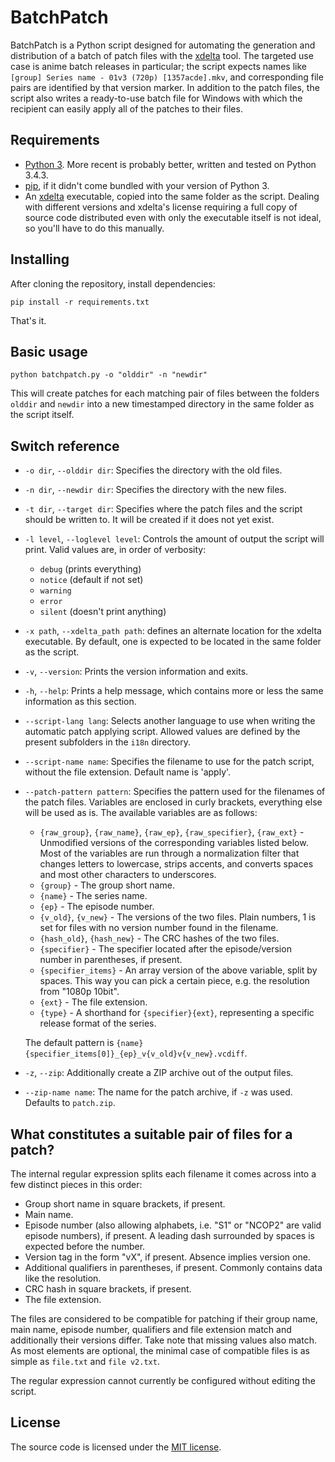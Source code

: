 BatchPatch
==========

BatchPatch is a Python script designed for automating the generation and distribution of a batch of patch files with
the [xdelta](https://github.com/jmacd/xdelta) tool. The targeted use case is anime batch releases in particular; the
script expects names like `[group] Series name - 01v3 (720p) [1357acde].mkv`, and corresponding file pairs are
identified by that version marker. In addition to the patch files, the script also writes a ready-to-use batch file
for Windows with which the recipient can easily apply all of the patches to their files.

## Requirements

*   [Python 3](https://www.python.org/downloads/). More recent is probably better, written and tested on Python 3.4.3.
*   [pip](https://pip.pypa.io/en/latest/installing.html), if it didn't come bundled with your version of Python 3.
*   An [xdelta](https://github.com/jmacd/xdelta) executable, copied into the same folder as the script.
    Dealing with different versions and xdelta's license requiring a full copy of source code distributed even with
    only the executable itself is not ideal, so you'll have to do this manually.

## Installing
After cloning the repository, install dependencies:

```pip install -r requirements.txt```

That's it.

## Basic usage
```python batchpatch.py -o "olddir" -n "newdir"```

This will create patches for each matching pair of files between the folders `olddir` and `newdir` into a new 
timestamped directory in the same folder as the script itself.

## Switch reference
*   `-o dir`, `--olddir dir`: Specifies the directory with the old files.
*   `-n dir`, `--newdir dir`: Specifies the directory with the new files.
*   `-t dir`, `--target dir`: Specifies where the patch files and the script should be written to. It will be created
    if it does not yet exist.
*   `-l level`, `--loglevel level`: Controls the amount of output the script will print.
    Valid values are, in order of verbosity:
    * `debug` (prints everything)
    * `notice` (default if not set)
    * `warning`
    * `error`
    * `silent` (doesn't print anything)
*   `-x path`, `--xdelta_path path`: defines an alternate location for the xdelta executable. By default, one is
    expected to be located in the same folder as the script.
*   `-v`, `--version`: Prints the version information and exits.
*   `-h`, `--help`: Prints a help message, which contains more or less the same information as this section.
*   `--script-lang lang`: Selects another language to use when writing the automatic patch applying script.
    Allowed values are defined by the present subfolders in the `i18n` directory.
*   `--script-name name`: Specifies the filename to use for the patch script, without the file extension.
    Default name is 'apply'.
*   `--patch-pattern pattern`: Specifies the pattern used for the filenames of the patch files. Variables are enclosed
    in curly brackets, everything else will be used as is. The available variables are as follows:
    * `{raw_group}`, `{raw_name}`, `{raw_ep}`, `{raw_specifier}`, `{raw_ext}` - Unmodified versions of the
      corresponding variables listed below. Most of the variables are run through a normalization filter that
      changes letters to lowercase, strips accents, and converts spaces and most other characters to underscores.
    * `{group}` - The group short name.
    * `{name}` - The series name.
    * `{ep}` - The episode number.
    * `{v_old}`, `{v_new}` - The versions of the two files. Plain numbers, 1 is set for files with no version number
      found in the filename.
    * `{hash_old}`, `{hash_new}` - The CRC hashes of the two files.
    * `{specifier}` - The specifier located after the episode/version number in parentheses, if present.
    * `{specifier_items}` - An array version of the above variable, split by spaces. This way you can pick a certain
      piece, e.g. the resolution from "1080p 10bit".
    * `{ext}` - The file extension.
    * `{type}` - A shorthand for `{specifier}{ext}`, representing a specific release format of the series.
    
    The default pattern is `{name}{specifier_items[0]}_{ep}_v{v_old}v{v_new}.vcdiff`.
*   `-z`, `--zip`: Additionally create a ZIP archive out of the output files.
*   `--zip-name name`: The name for the patch archive, if `-z` was used. Defaults to `patch.zip`.

## What constitutes a suitable pair of files for a patch?
The internal regular expression splits each filename it comes across into a few distinct pieces in this order:

*   Group short name in square brackets, if present.
*   Main name.
*   Episode number (also allowing alphabets, i.e. "S1" or "NCOP2" are valid episode numbers), if present. A leading dash
    surrounded by spaces is expected before the number.
*   Version tag in the form "vX", if present. Absence implies version one.
*   Additional qualifiers in parentheses, if present. Commonly contains data like the resolution.
*   CRC hash in square brackets, if present.
*   The file extension.

The files are considered to be compatible for patching if their group name, main name, episode number, qualifiers and
file extension match and additionally their versions differ. Take note that missing values also match. As most elements
are optional, the minimal case of compatible files is as simple as `file.txt` and `file v2.txt`.

The regular expression cannot currently be configured without editing the script.

## License
The source code is licensed under the [MIT license](http://opensource.org/licenses/MIT).
